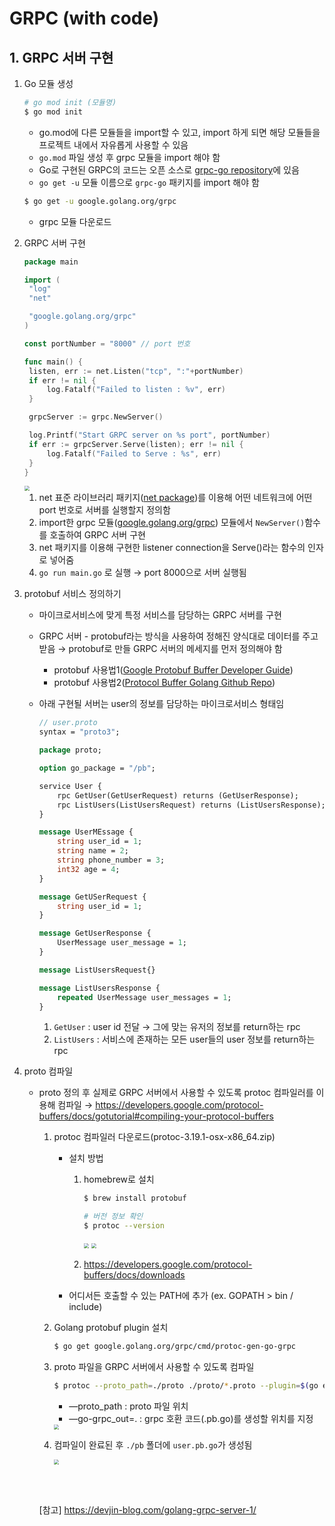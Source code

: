 # GRPC (with code)

## 1. GRPC 서버 구현

1. Go 모듈 생성

   ```bash
   # go mod init (모듈명)
   $ go mod init
   ```

   - go.mod에 다른 모듈들을 import할 수 있고, import 하게 되면 해당 모듈들을 프로젝트 내에서 자유롭게 사용할 수 있음
   - `go.mod` 파일 생성 후 grpc 모듈을 import 해야 함
   - Go로 구현된 GRPC의 코드는 오픈 소스로 [grpc-go repository](https://github.com/grpc/grpc-go)에 있음
   - `go get -u` 모듈 이름으로 `grpc-go` 패키지를 import 해야 함

   ```bash
   $ go get -u google.golang.org/grpc
   ```

   - grpc 모듈 다운로드

2. GRPC 서버 구현

   ```go
   package main
   
   import (
   	"log"
   	"net"
   
   	"google.golang.org/grpc"
   )
   
   const portNumber = "8000" // port 번호
   
   func main() {
   	listen, err := net.Listen("tcp", ":"+portNumber)
   	if err != nil {
   		log.Fatalf("Failed to listen : %v", err)
   	}
   
   	grpcServer := grpc.NewServer()
   
   	log.Printf("Start GRPC server on %s port", portNumber)
   	if err := grpcServer.Serve(listen); err != nil {
   		log.Fatalf("Failed to Serve : %s", err)
   	}
   }
   ```

   <img src="https://user-images.githubusercontent.com/33214969/146026614-5c38b022-5280-4df6-acf4-6ef8c538bae5.png" style="zoom: 50%;" />

   1. net 표준 라이브러리 패키지([net package](https://pkg.go.dev/net))를 이용해 어떤 네트워크에 어떤 port 번호로 서버를 실행할지 정의함
   2. import한 grpc 모듈([google.golang.org/grpc](https://pkg.go.dev/google.golang.org/grpc)) 모듈에서 `NewServer()`함수를 호출하여 GRPC 서버 구현
   3. net 패키지를 이용해 구현한 listener connection을 Serve()라는 함수의 인자로 넣어줌
   4. `go run main.go` 로 실행 → port 8000으로 서버 실행됨

3. protobuf 서비스 정의하기

   + 마이크로서비스에 맞게 특정 서비스를 담당하는 GRPC 서버를 구현

   + GRPC 서버 - protobuf라는 방식을 사용하여 정해진 양식대로 데이터를 주고 받음 → protobuf로 만들 GRPC 서버의 메세지를 먼저 정의해야 함

     + protobuf 사용법1([Google Protobuf Buffer Developer Guide](https://developers.google.com/protocol-buffers/docs/proto3))
     + protobuf 사용법2([Protocol Buffer Golang Github Repo](https://github.com/protocolbuffers/protobuf-go/tree/v1.25.0))

   + 아래 구현될 서버는 user의 정보를 담당하는 마이크로서비스 형태임

     ```protobuf
     // user.proto
     syntax = "proto3";
     
     package proto;
     
     option go_package = "/pb";
     
     service User {
         rpc GetUser(GetUserRequest) returns (GetUserResponse);
         rpc ListUsers(ListUsersRequest) returns (ListUsersResponse);
     }
     
     message UserMEssage {
         string user_id = 1;
         string name = 2;
         string phone_number = 3;
         int32 age = 4;
     }
     
     message GetUSerRequest {
         string user_id = 1;
     }
     
     message GetUserResponse {
         UserMessage user_message = 1;
     }
     
     message ListUsersRequest{}
     
     message ListUsersResponse {
         repeated UserMessage user_messages = 1;
     }
     ```

     1. `GetUser` : user id 전달 → 그에 맞는 유저의 정보를 return하는 rpc
     2. `ListUsers` : 서비스에 존재하는 모든 user들의 user 정보를 return하는 rpc

4. proto 컴파일

   + proto 정의 후 실제로 GRPC 서버에서 사용할 수 있도록 protoc 컴파일러를 이용해 컴파일 → https://developers.google.com/protocol-buffers/docs/gotutorial#compiling-your-protocol-buffers

     1. protoc 컴파일러 다운로드(protoc-3.19.1-osx-x86_64.zip)

        + 설치 방법

          1. homebrew로 설치

             ```bash
             $ brew install protobuf
             
             # 버전 정보 확인
             $ protoc --version
             ```

             <img src="https://user-images.githubusercontent.com/33214969/146026632-b4db933c-f06a-4bb8-8509-967abe806256.png" style="zoom: 50%;" />

             <img src="https://user-images.githubusercontent.com/33214969/146026771-df3e5949-576e-495f-a150-97ae1de9d9e9.png" style="zoom:50%;" />

          2. https://developers.google.com/protocol-buffers/docs/downloads

        + 어디서든 호출할 수 있는 PATH에 추가 (ex. GOPATH > bin / include)

     2. Golang protobuf plugin 설치

        ```bash
        $ go get google.golang.org/grpc/cmd/protoc-gen-go-grpc
        ```

     3. proto 파일을 GRPC 서버에서 사용할 수 있도록 컴파일

        ```bash
        $ protoc --proto_path=./proto ./proto/*.proto --plugin=$(go env GOPATH)/bin/protoc-gen-to-grpc --go-grpc_out=.
        ```

        - —proto_path : proto 파일 위치
        - —go-grpc_out=. : grpc 호환 코드(.pb.go)를 생성할 위치를 지정

        <img src="https://user-images.githubusercontent.com/33214969/146026779-3424ab01-c5bc-4b4d-b957-784fd6f9663e.png" style="zoom:50%;" />

     4. 컴파일이 완료된 후 `./pb` 폴더에 `user.pb.go`가 생성됨

        <img src="https://user-images.githubusercontent.com/33214969/146026785-f51ddd9e-9b29-48da-ae4b-d119d6216ed5.png" style="zoom:50%;" />

     

     </br></br>

     [참고] https://devjin-blog.com/golang-grpc-server-1/